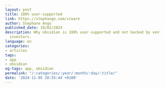 ```yaml
---
layout: post
title: 100% user-supported
link: https://stephango.com/vcware
author: Stephane Ango
published_date: 10/02/2024
description: Why obsidian is 100% user-supported and not backed by venture capital
  investors.
language: en
categories:
- articles
tags:
- app
- obsidian
og-tags: app, obsidian
permalink: "/:categories/:year/:month/:day/:title/"
date: '2024-11-05 20:55:44 +0100'
---
```

